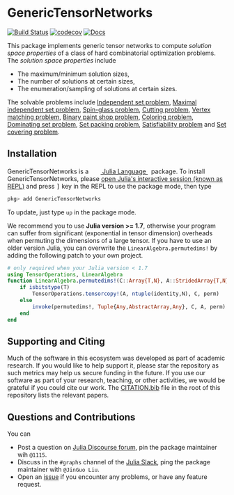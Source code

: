 # GenericTensorNetworks

[![Build Status](https://github.com/QuEraComputing/GenericTensorNetworks.jl/workflows/CI/badge.svg)](https://github.com/QuEraComputing/GenericTensorNetworks.jl/actions)
[![codecov](https://codecov.io/gh/QuEraComputing/GenericTensorNetworks.jl/branch/master/graph/badge.svg?token=vwWQntOxvG)](https://codecov.io/gh/QuEraComputing/GenericTensorNetworks.jl)
[![Docs](https://img.shields.io/badge/docs-dev-blue.svg)](https://queracomputing.github.io/GenericTensorNetworks.jl/dev/)


This package implements generic tensor networks to compute *solution space properties* of a class of hard combinatorial optimization problems.
The *solution space properties* include
* The maximum/minimum solution sizes,
* The number of solutions at certain sizes,
* The enumeration/sampling of solutions at certain sizes.

The solvable problems include [Independent set problem](https://queracomputing.github.io/GenericTensorNetworks.jl/dev/generated/IndependentSet/), [Maximal independent set problem](https://queracomputing.github.io/GenericTensorNetworks.jl/dev/generated/MaximalIS/), [Spin-glass problem](https://queracomputing.github.io/GenericTensorNetworks.jl/dev/generated/SpinGlass/), [Cutting problem](https://queracomputing.github.io/GenericTensorNetworks.jl/dev/generated/MaxCut/), [Vertex matching problem](https://queracomputing.github.io/GenericTensorNetworks.jl/dev/generated/Matching/), [Binary paint shop problem](https://queracomputing.github.io/GenericTensorNetworks.jl/dev/generated/PaintShop/), [Coloring problem](https://queracomputing.github.io/GenericTensorNetworks.jl/dev/generated/Coloring/), [Dominating set problem](https://queracomputing.github.io/GenericTensorNetworks.jl/dev/generated/DominatingSet/), [Set packing problem](https://queracomputing.github.io/GenericTensorNetworks.jl/dev/generated/SetPacking/), [Satisfiability problem](https://queracomputing.github.io/GenericTensorNetworks.jl/dev/generated/Satisfiability/) and [Set covering problem](https://queracomputing.github.io/GenericTensorNetworks.jl/dev/generated/SetCovering/).

## Installation
<p>
GenericTensorNetworks is a &nbsp;
    <a href="https://julialang.org">
        <img src="https://raw.githubusercontent.com/JuliaLang/julia-logo-graphics/master/images/julia.ico" width="16em">
        Julia Language
    </a>
    &nbsp; package. To install GenericTensorNetworks,
    please <a href="https://docs.julialang.org/en/v1/manual/getting-started/">open
    Julia's interactive session (known as REPL)</a> and press <kbd>]</kbd> key in the REPL to use the package mode, then type
</p>

```julia
pkg> add GenericTensorNetworks
```

To update, just type `up` in the package mode.

We recommend you to use **Julia version >= 1.7**, otherwise your program can suffer from significant (exponential in tensor dimension) overheads when permuting the dimensions of a large tensor.
If you have to use an older version Julia, you can overwrite the `LinearAlgebra.permutedims!` by adding the following patch to your own project.

```julia
# only required when your Julia version < 1.7
using TensorOperations, LinearAlgebra
function LinearAlgebra.permutedims!(C::Array{T,N}, A::StridedArray{T,N}, perm) where {T,N}
    if isbitstype(T)
        TensorOperations.tensorcopy!(A, ntuple(identity,N), C, perm)
    else
        invoke(permutedims!, Tuple{Any,AbstractArray,Any}, C, A, perm)
    end
end
```

## Supporting and Citing

Much of the software in this ecosystem was developed as part of academic research.
If you would like to help support it, please star the repository as such metrics may help us secure funding in the future.
If you use our software as part of your research, teaching, or other activities, we would be grateful if you could cite our work.
The
[CITATION.bib](https://github.com/QuEraComputing/GenericTensorNetworks.jl/blob/master/CITATION.bib) file in the root of this repository lists the relevant papers.

## Questions and Contributions

You can
* Post a question on [Julia Discourse forum](https://discourse.julialang.org/), pin the package maintainer wih `@1115`.
* Discuss in the `#graphs` channel of the [Julia Slack](https://julialang.org/community/), ping the package maintainer with `@JinGuo Liu`.
* Open an [issue](https://github.com/QuEraComputing/GenericTensorNetworks.jl/issues) if you encounter any problems, or have any feature request.
